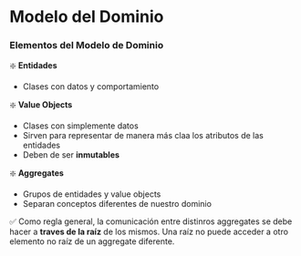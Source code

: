 # Modelo del Dominio

### Elementos del Modelo de Dominio

❇️ **Entidades**
+ Clases con datos y comportamiento


❇️ **Value Objects**
+ Clases con simplemente datos
+ Sirven para representar de manera más claa los atributos de las entidades
+ Deben de ser **inmutables**

❇️ **Aggregates**
+ Grupos de entidades y value objects
+ Separan conceptos diferentes de nuestro dominio


✅ Como regla general, la comunicación entre distinros aggregates se debe hacer a **traves de la raíz** de los mismos. Una raíz no puede acceder a otro elemento no raíz de un aggregate diferente.